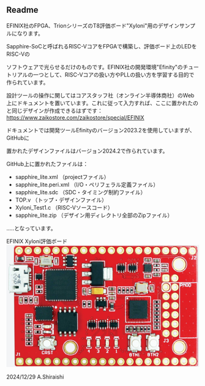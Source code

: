 ## Readme

EFINIX社のFPGA、TrionシリーズのT8評価ボード"Xyloni"用のデザインサンプルになります。

Sapphire-SoCと呼ばれるRISC-VコアをFPGAで構築し、評価ボード上のLEDをRISC-Vの

ソフトウェアで光らせるだけのものです。EFINIX社の開発環境"Efinity"のチュートリアルの一つとして、RISC-Vコアの扱い方やPLLの扱い方を学習する目的で作られています。

  

設計ツールの操作に関してはコアスタッフ社（オンライン半導体商社）のWeb上にドキュメントを置いています。これに従って入力すれば、ここに置かれたのと同じデザインが作成できるはずです：
https://www.zaikostore.com/zaikostore/special/EFINIX
  

ドキュメントでは開発ツールEfinityのバージョン2023.2を使用していますが、GitHubに

置かれたデザインファイルはバージョン2024.2で作られています。  
  
GitHub上に置かれたファイルは：  

- sapphire\_lite.xml （projectファイル）
- sapphire\_lite.peri.xml （I/O・ペリフェラル定義ファイル）
- sapphire\_lite.sdc （SDC・タイミング制約ファイル）
- TOP.v （トップ・デザインファイル）
- Xyloni\_Test1.c （RISC-Vソースコード）
- sapphire\_lite.zip （デザイン用ディレクトリ全部のZipファイル）

.....となっています。  
  
EFINIX Xyloni評価ボード  
![](xyloni-board-top.jpg)

  

2024/12/29 A.Shiraishi
